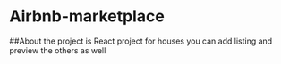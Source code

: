 # Airbnb-marketplace

##About the project 
is React project for houses you can add listing and preview the others as well 
